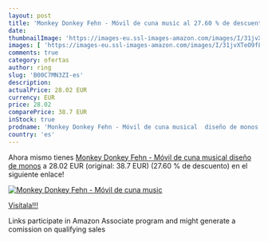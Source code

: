 ```yaml
---
layout: post
title: 'Monkey Donkey Fehn - Móvil de cuna music al 27.60 % de descuento'
date: 
thumbnailImage: 'https://images-eu.ssl-images-amazon.com/images/I/31jvXTeO9fL._SL200_.jpg'
images: [ 'https://images-eu.ssl-images-amazon.com/images/I/31jvXTeO9fL._SL200_.jpg' ]
comments: true
category: ofertas
author: ring
slug: 'B00C7MN3ZI-es'
description:
actualPrice: 28.02 EUR
currency: EUR
price: 28.02
comparePrice: 38.7 EUR
inStock: true
prodname: 'Monkey Donkey Fehn - Móvil de cuna musical  diseño de monos'
country: 'es'
---
```


Ahora mismo tienes [Monkey Donkey Fehn - Móvil de cuna musical  diseño de monos](https://www.amazon.es/dp/B00C7MN3ZI/?tag=tolees-21) a 28.02 EUR (original: 38.7 EUR) (27.60 %  de descuento) en el siguiente enlace!

[![Monkey Donkey Fehn - Móvil de cuna music](https://images-eu.ssl-images-amazon.com/images/I/31jvXTeO9fL._SL200_.jpg)](https://www.amazon.es/dp/B00C7MN3ZI/?tag=tolees-21)

[Visítala!!!](https://www.amazon.es/dp/B00C7MN3ZI/?tag=tolees-21)

Links participate in Amazon Associate program and might generate a comission on qualifying sales
